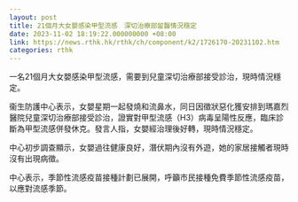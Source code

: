```yaml
---
layout: post
title: 21個月大女嬰感染甲型流感　深切治療部留醫情況穩定
date: 2023-11-02 18:19:22.000000000 +08:00
link: https://news.rthk.hk/rthk/ch/component/k2/1726170-20231102.htm
categories: rthk
---
```


一名21個月大女嬰感染甲型流感，需要到兒童深切治療部接受診治，現時情況穩定。

衞生防護中心表示，女嬰星期一起發燒和流鼻水，同日因徵狀惡化獲安排到瑪嘉烈醫院兒童深切治療部接受診治，證實對甲型流感（H3）病毒呈陽性反應，臨床診斷為甲型流感併發休克。發言人指，女嬰經治理後好轉，現時情況穩定。　

中心初步調查顯示，女嬰過往健康良好，潛伏期內沒有外遊，她的家居接觸者現時沒有出現病徵。

中心表示，季節性流感疫苗接種計劃已展開，呼籲市民接種免費季節性流感疫苗，以應對流感季節。

